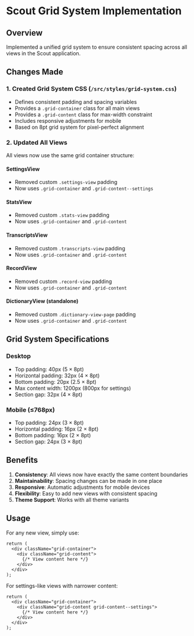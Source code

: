 # Scout Grid System Implementation

## Overview
Implemented a unified grid system to ensure consistent spacing across all views in the Scout application.

## Changes Made

### 1. Created Grid System CSS (`/src/styles/grid-system.css`)
- Defines consistent padding and spacing variables
- Provides a `.grid-container` class for all main views
- Provides a `.grid-content` class for max-width constraint
- Includes responsive adjustments for mobile
- Based on 8pt grid system for pixel-perfect alignment

### 2. Updated All Views
All views now use the same grid container structure:

#### SettingsView
- Removed custom `.settings-view` padding
- Now uses `.grid-container` and `.grid-content--settings`

#### StatsView  
- Removed custom `.stats-view` padding
- Now uses `.grid-container` and `.grid-content`

#### TranscriptsView
- Removed custom `.transcripts-view` padding  
- Now uses `.grid-container` and `.grid-content`

#### RecordView
- Removed custom `.record-view` padding
- Now uses `.grid-container` and `.grid-content`

#### DictionaryView (standalone)
- Removed custom `.dictionary-view-page` padding
- Now uses `.grid-container` and `.grid-content`

## Grid System Specifications

### Desktop
- Top padding: 40px (5 × 8pt)
- Horizontal padding: 32px (4 × 8pt)  
- Bottom padding: 20px (2.5 × 8pt)
- Max content width: 1200px (800px for settings)
- Section gap: 32px (4 × 8pt)

### Mobile (≤768px)
- Top padding: 24px (3 × 8pt)
- Horizontal padding: 16px (2 × 8pt)
- Bottom padding: 16px (2 × 8pt)
- Section gap: 24px (3 × 8pt)

## Benefits
1. **Consistency**: All views now have exactly the same content boundaries
2. **Maintainability**: Spacing changes can be made in one place
3. **Responsive**: Automatic adjustments for mobile devices
4. **Flexibility**: Easy to add new views with consistent spacing
5. **Theme Support**: Works with all theme variants

## Usage
For any new view, simply use:
```tsx
return (
  <div className="grid-container">
    <div className="grid-content">
      {/* View content here */}
    </div>
  </div>
);
```

For settings-like views with narrower content:
```tsx
return (
  <div className="grid-container">
    <div className="grid-content grid-content--settings">
      {/* View content here */}
    </div>
  </div>
);
```